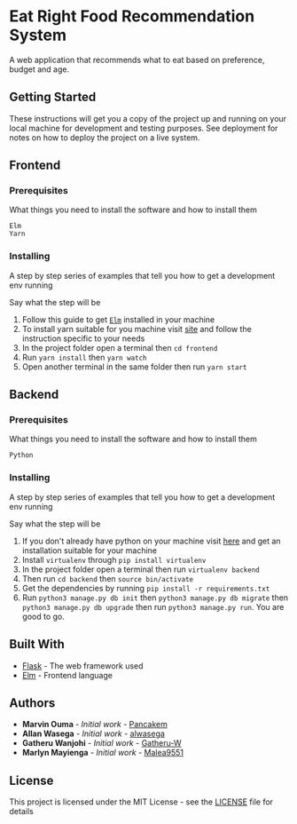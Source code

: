 # Eat Right Food Recommendation System

A web application that recommends what to eat based on preference, budget and age.

## Getting Started

These instructions will get you a copy of the project up and running on your local machine for development and testing purposes. See deployment for notes on how to deploy the project on a live system.

## Frontend

### Prerequisites

What things you need to install the software and how to install them

```
Elm
Yarn
```

### Installing

A step by step series of examples that tell you how to get a development env running

Say what the step will be

1. Follow this guide to get [`Elm`](https://guide.elm-lang.org/install.html) installed in your machine
2. To install yarn suitable for you machine visit [site](https://yarnpkg.com/lang/en/docs/install) and follow the instruction specific to your needs
3. In the project folder open a terminal then `cd frontend`
4. Run `yarn install` then `yarn watch`
5. Open another terminal in the same folder then run `yarn start`

## Backend

### Prerequisites

What things you need to install the software and how to install them

```
Python
```

### Installing

A step by step series of examples that tell you how to get a development env running

Say what the step will be

1. If you don't already have python on your machine visit [here](https:://python.org) and get an installation suitable for your machine
2. Install `virtualenv` through `pip install virtualenv`
3. In the project folder open a terminal then run `virtualenv backend`
4. Then run `cd backend` then `source bin/activate`
5. Get the dependencies by running `pip install -r requirements.txt` 
6. Run `python3 manage.py db init` then `python3 manage.py db migrate` then `python3 manage.py db upgrade` then run `python3 manage.py run`. You are good to go.

## Built With

* [Flask](http://flask.pocoo.org/) - The web framework used
* [Elm](https://elm-lang.org/) - Frontend language

## Authors

* **Marvin Ouma** - *Initial work* - [Pancakem](https://github.com/Pancakem)
* **Allan Wasega** - *Initial work* - [alwasega](https://github.com/alwasega)
* **Gatheru Wanjohi** - *Initial work* - [Gatheru-W](https://github.com/Gatheru-W)
* **Marlyn Mayienga** - *Initial work* - [Malea9551](https://github.com/Malea9551)

## License

This project is licensed under the MIT License - see the [LICENSE](LICENSE) file for details
